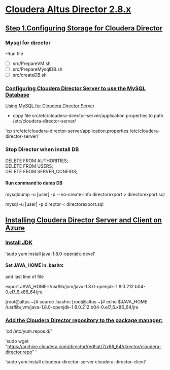 # [Cloudera Altus Director 2.8.x](https://www.cloudera.com/documentation/director/2-8-x/topics/director_get_started.html#xd_583c10bfdbd326ba-590cb1d1-149e9ca9886--6f69)

## [Step 1.Configuring Storage for Cloudera Director](https://www.cloudera.com/documentation/director/2-8-x/topics/director_storage.html)

### [Mysql for director](https://www.cloudera.com/documentation/director/2-8-x/topics/director_use_ext_db_for_director_data.html#concept_r2g_z3y_f2b)

-Run file 
 - [ ] src/PrepareVM.sh
 - [ ] src/PrepareMysqlDB.sh
 - [ ] src/createDB.sh

### [Configuring Cloudera Director Server to use the MySQL Database](https://www.cloudera.com/documentation/director/2-8-x/topics/director_use_ext_db_for_director_data.html#config_director_to_use_mysql)

[Using MySQL for Cloudera Director Server](https://www.cloudera.com/documentation/director/2-8-x/topics/director_use_ext_db_for_director_data.html#xd_583c10bfdbd326ba-590cb1d1-149e9ca9886--6fb9)

- copy file src/etc/cloudera-director-server/application.properties to path /etc/cloudera-director-server/

'cp src/etc/cloudera-director-server/application.properties /etc/cloudera-director-server/'

### Stop Director when install DB

DELETE FROM AUTHORITIES;<br>
DELETE FROM USERS;<br>
DELETE FROM SERVER_CONFIGS;<br>

#### Run command to dump DB

mysqldump -u [user] -p --no-create-info directorexport > directorexport.sql

mysql -u [user] -p director < directorexport.sql

## [Installing Cloudera Director Server and Client on Azure ](https://www.cloudera.com/documentation/director/2-8-x/topics/director_get_started_azure_install_director.html#concept_yrw_jwc_mw)

### [Install JDK](https://www.digitalocean.com/community/tutorials/how-to-install-java-on-centos-and-fedora)
'sudo yum install java-1.8.0-openjdk-devel'

#### Set JAVA_HOME in .bashrc
add last line of file

export JAVA_HOME=/usr/lib/jvm/java-1.8.0-openjdk-1.8.0.212.b04-0.el7_6.x86_64/jre

[root@altus ~]# source .bashrc
[root@altus ~]# echo $JAVA_HOME
/usr/lib/jvm/java-1.8.0-openjdk-1.8.0.212.b04-0.el7_6.x86_64/jre


### [Add the Cloudera Director repository to the package manager:](https://www.cloudera.com/documentation/director/2-8-x/topics/director_get_started_azure_install_director.html#concept_mdy_1jj_mw)

'cd /etc/yum.repos.d/'

'sudo wget "https://archive.cloudera.com/director/redhat/7/x86_64/director/cloudera-director.repo" '

'sudo yum install cloudera-director-server cloudera-director-client'


